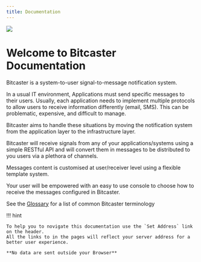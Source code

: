 ```yaml
---
title: Documentation
---
```

<div class="align-center">
<img src="https://www.bitcaster.io/wp-content/uploads/2024/06/bitcaster-logo-h2.svg">
</div>

# Welcome to Bitcaster Documentation

Bitcaster is a system-to-user signal-to-message notification system.


In a usual IT environment, Applications must send specific messages to their users. Usually, each application needs to implement multiple protocols to allow users to receive information differently (email, SMS). This can be problematic, expensive, and difficult to manage.


Bitcaster aims to handle these situations by moving the notification system from the application layer to the infrastructure layer.



Bitcaster will receive signals from any of your applications/systems using a simple RESTful API and will convert them in messages to be distributed to you users via a plethora of channels.


Messages content is customised at user/receiver level using a flexible template system.


Your user will be empowered with an easy to use console to choose how to receive the messages configured in Bitcaster.



See the [Glossary](./glossary/index.md) for a list of common Bitcaster terminology

!!! hint

    To help you to novigate this documentation use the `Set Address` link on the header.
    All the links to in the pages will reflect your server address for a better user experience.

    **No data are sent outside your Browser**
